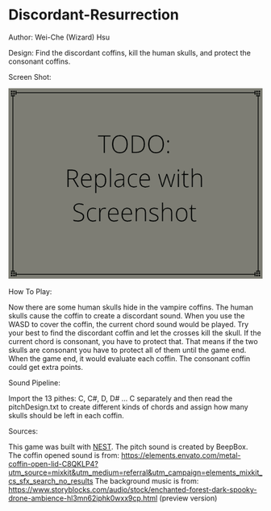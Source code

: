# Discordant-Resurrection

Author: Wei-Che (Wizard) Hsu

Design: Find the discordant coffins, kill the human skulls, and protect the consonant coffins.

Screen Shot:

![Screen Shot](screenshot.png)

How To Play:

Now there are some human skulls hide in the vampire coffins. The human skulls cause the coffin to create a discordant sound. When you use the WASD to cover the coffin, the current chord sound would be played. Try your best to find the discordant coffin and let the crosses kill the skull. If the current chord is consonant, you have to protect that. That means if the two skulls are consonant you have to protect all of them until the game end. When the game end, it would evaluate each coffin. The consonant coffin could get extra points.

Sound Pipeline:

Import the 13 pithes: C, C#, D, D# ... C separately and then read the pitchDesign.txt to create different kinds of chords and assign how many skulls should be left in each coffin.


Sources: 

This game was built with [NEST](NEST.md).
The pitch sound is created by BeepBox.
The coffin opened sound is from: https://elements.envato.com/metal-coffin-open-lid-C8QKLP4?utm_source=mixkit&utm_medium=referral&utm_campaign=elements_mixkit_cs_sfx_search_no_results
The background music is from: https://www.storyblocks.com/audio/stock/enchanted-forest-dark-spooky-drone-ambience-hl3mn62iphk0wxx9cp.html (preview version)
